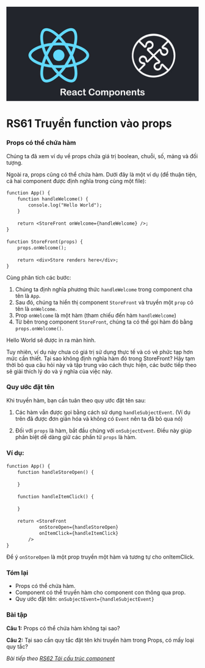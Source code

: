 
![Create-HTML-1](images/components.jpg) 

# RS61 Truyền function vào props

### Props có thể chứa hàm

Chúng ta đã xem ví dụ về props chứa giá trị boolean, chuỗi, số, mảng và đối tượng.

Ngoài ra, props cũng có thể chứa hàm. Dưới đây là một ví dụ (để thuận tiện, cả hai component được định nghĩa trong cùng một file):

```
function App() {
    function handleWelcome() {
        console.log("Hello World");
    }

    return <StoreFront onWelcome={handleWelcome} />;
}

function StoreFront(props) {
    props.onWelcome();

    return <div>Store renders here</div>;
}
```

Cùng phân tích các bước:

1. Chúng ta định nghĩa phương thức `handleWelcome` trong component cha tên là `App`.
2. Sau đó, chúng ta hiển thị component `StoreFront` và truyền một `prop` có tên là `onWelcome`.
3. Prop `onWelcome` là một hàm (tham chiếu đến hàm `handleWelcome`)
4. Từ bên trong component `StoreFront`, chúng ta có thể gọi hàm đó bằng` props.onWelcome()`.

Hello World sẽ được in ra màn hình.

Tuy nhiên, ví dụ này chưa có giá trị sử dụng thực tế và có vẻ phức tạp hơn mức cần thiết. Tại sao không định nghĩa hàm đó trong StoreFront? Hãy tạm thời bỏ qua câu hỏi này và tập trung vào cách thực hiện, các bước tiếp theo sẽ giải thích lý do và ý nghĩa của việc này.

### Quy ước đặt tên

Khi truyền hàm, bạn cần tuân theo quy ước đặt tên sau:

1. Các hàm vẫn được gọi bằng cách sử dụng `handleSubjectEvent`. (Ví dụ trên đã được đơn giản hóa và không có `Event` nên ta đã bỏ qua nó)

2. Đối với `props` là hàm, bắt đầu chúng với `onSubjectEvent`. Điều này giúp phân biệt dễ dàng giữ các phần tử `props` là hàm.

### Ví dụ:

```
function App() {
    function handleStoreOpen() {

    }

    function handleItemClick() {

    }

    return <StoreFront
            onStoreOpen={handleStoreOpen}
            onItemClick={handleItemClick}
        />
}
```

Để ý `onStoreOpen` là một prop truyền một hàm và tương tự cho onItemClick.

### Tóm lại

- Props có thể chứa hàm.
- Component có thể truyền hàm cho component con thông qua prop.
- Quy ước đặt tên: `onSubjectEvent={handleSubjectEvent}`

### Bài tập

**Câu 1:** Props có thể chứa hàm không tại sao?

**Câu 2:** Tại sao cần quy tắc đặt tên khi truyền hàm trong Props, có mấy loại quy tắc?

*Bài tiếp theo [RS62 Tái cấu trúc component](/lesson/session/session_062_component_form.md)*